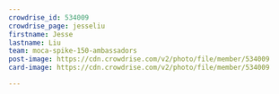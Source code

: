 ```yaml
---
crowdrise_id: 534009
crowdrise_page: jesseliu
firstname: Jesse
lastname: Liu
team: moca-spike-150-ambassadors
post-image: https://cdn.crowdrise.com/v2/photo/file/member/534009
card-image: https://cdn.crowdrise.com/v2/photo/file/member/534009

---
```

